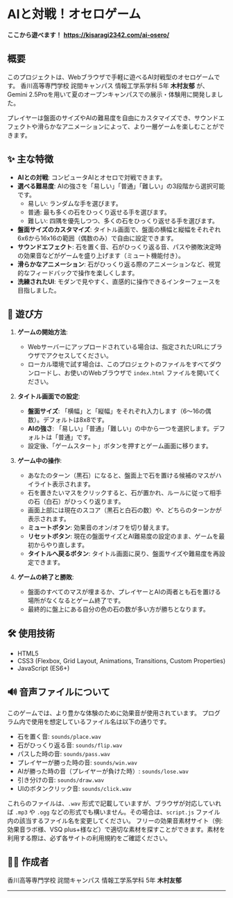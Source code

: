 # AIと対戦！オセロゲーム

**ここから遊べます！**
**https://kisaragi2342.com/ai-osero/**


## 概要

このプロジェクトは、Webブラウザで手軽に遊べるAI対戦型のオセロゲームです。
香川高等専門学校 詫間キャンパス 情報工学系学科 5年 **木村友郁** が、Gemini 2.5Proを用いて夏のオープンキャンパスでの展示・体験用に開発しました。

プレイヤーは盤面のサイズやAIの難易度を自由にカスタマイズでき、サウンドエフェクトや滑らかなアニメーションによって、より一層ゲームを楽しむことができます。

## ✨ 主な特徴

* **AIとの対戦**: コンピュータAIとオセロで対戦できます。
* **選べる難易度**: AIの強さを「易しい」「普通」「難しい」の3段階から選択可能です。
    * 易しい: ランダムな手を選びます。
    * 普通: 最も多くの石をひっくり返せる手を選びます。
    * 難しい: 四隅を優先しつつ、多くの石をひっくり返せる手を選びます。
* **盤面サイズのカスタマイズ**: タイトル画面で、盤面の横幅と縦幅をそれぞれ6x6から16x16の範囲（偶数のみ）で自由に設定できます。
* **サウンドエフェクト**: 石を置く音、石がひっくり返る音、パスや勝敗決定時の効果音などがゲームを盛り上げます（ミュート機能付き）。
* **滑らかなアニメーション**: 石がひっくり返る際のアニメーションなど、視覚的なフィードバックで操作を楽しくします。
* **洗練されたUI**: モダンで見やすく、直感的に操作できるインターフェースを目指しました。

## 🚀 遊び方

1.  **ゲームの開始方法**:
    * Webサーバーにアップロードされている場合は、指定されたURLにブラウザでアクセスしてください。
    * ローカル環境で試す場合は、このプロジェクトのファイルをすべてダウンロードし、お使いのWebブラウザで `index.html` ファイルを開いてください。

2.  **タイトル画面での設定**:
    * **盤面サイズ**: 「横幅」と「縦幅」をそれぞれ入力します（6～16の偶数）。デフォルトは8x8です。
    * **AIの強さ**: 「易しい」「普通」「難しい」の中から一つを選択します。デフォルトは「普通」です。
    * 設定後、「ゲームスタート」ボタンを押すとゲーム画面に移ります。

3.  **ゲーム中の操作**:
    * あなたのターン（黒石）になると、盤面上で石を置ける候補のマスがハイライト表示されます。
    * 石を置きたいマスをクリックすると、石が置かれ、ルールに従って相手の石（白石）がひっくり返ります。
    * 画面上部には現在のスコア（黒石と白石の数）や、どちらのターンかが表示されます。
    * **ミュートボタン**: 効果音のオン/オフを切り替えます。
    * **リセットボタン**: 現在の盤面サイズとAI難易度の設定のまま、ゲームを最初からやり直します。
    * **タイトルへ戻るボタン**: タイトル画面に戻り、盤面サイズや難易度を再設定できます。

4.  **ゲームの終了と勝敗**:
    * 盤面のすべてのマスが埋まるか、プレイヤーとAIの両者とも石を置ける場所がなくなるとゲーム終了です。
    * 最終的に盤上にある自分の色の石の数が多い方が勝ちとなります。

## 🛠️ 使用技術

* HTML5
* CSS3 (Flexbox, Grid Layout, Animations, Transitions, Custom Properties)
* JavaScript (ES6+)

## 🔊 音声ファイルについて 

このゲームでは、より豊かな体験のために効果音が使用されています。
プログラム内で使用を想定しているファイル名は以下の通りです。

* 石を置く音: `sounds/place.wav`
* 石がひっくり返る音: `sounds/flip.wav`
* パスした時の音: `sounds/pass.wav`
* プレイヤーが勝った時の音: `sounds/win.wav`
* AIが勝った時の音（プレイヤーが負けた時）: `sounds/lose.wav`
* 引き分けの音: `sounds/draw.wav`
* UIのボタンクリック音: `sounds/click.wav`

これらのファイルは、`.wav` 形式で記載していますが、ブラウザが対応していれば `.mp3` や `.ogg` などの形式でも構いません。その場合は、`script.js` ファイル内の該当するファイル名を変更してください。
フリーの効果音素材サイト（例: 効果音ラボ様、VSQ plus+様など）で適切な素材を探すことができます。素材を利用する際は、必ず各サイトの利用規約をご確認ください。


## 🧑‍💻 作成者

香川高等専門学校 詫間キャンパス 情報工学系学科 5年 **木村友郁**

---
